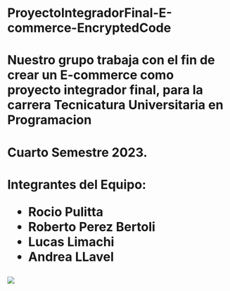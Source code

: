 # ProyectoIntegradorFinal-E-commerce-EncryptedCode
# Nuestro grupo trabaja con el fin de crear un E-commerce como proyecto integrador final, para la carrera Tecnicatura Universitaria en Programacion
# Cuarto Semestre 2023.

<h1>
  Integrantes del Equipo:
  
  * Rocio Pulitta 
  * Roberto Perez Bertoli
  * Lucas Limachi
  * Andrea LLavel
  
</h1>
<img src="https://i.pinimg.com/originals/a3/f2/38/a3f238b7943790f2880bb8ec75143796.gif">
